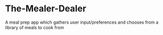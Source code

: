# The-Mealer-Dealer
A meal prep app which gathers user input/preferences and chooses from a library of meals to cook from
